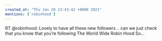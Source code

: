 ```yaml
---
created_at: "Thu Jan 28 23:43:42 +0000 2021"
mentions: ['robinhood']
---
```


RT @robinhood: Lovely to have all these new followers .. can we just check that you know that you’re following The World Wide Robin Hood So…